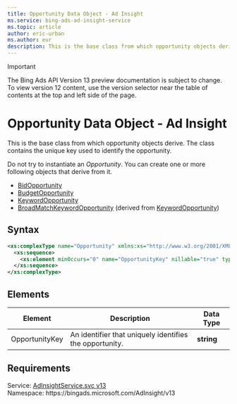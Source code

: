 ```yaml
---
title: Opportunity Data Object - Ad Insight
ms.service: bing-ads-ad-insight-service
ms.topic: article
author: eric-urban
ms.author: eur
description: This is the base class from which opportunity objects derive.
---
```

> [!IMPORTANT]
> The Bing Ads API Version 13 preview documentation is subject to change. To view version 12 content, use the version selector near the table of contents at the top and left side of the page.

# Opportunity Data Object - Ad Insight
This is the base class from which opportunity objects derive. The class contains the unique key used to identify the opportunity.

Do not try to instantiate an *Opportunity*. You can create one or more following objects that derive from it.
- [BidOpportunity](bidopportunity.md)  
- [BudgetOpportunity](budgetopportunity.md)  
- [KeywordOpportunity](keywordopportunity.md)  
- [BroadMatchKeywordOpportunity](broadmatchkeywordopportunity.md) (derived from [KeywordOpportunity](keywordopportunity.md))

## Syntax
```xml
<xs:complexType name="Opportunity" xmlns:xs="http://www.w3.org/2001/XMLSchema">
  <xs:sequence>
    <xs:element minOccurs="0" name="OpportunityKey" nillable="true" type="xs:string" />
  </xs:sequence>
</xs:complexType>
```

## <a name="elements"></a>Elements

|Element|Description|Data Type|
|-----------|---------------|-------------|
|<a name="opportunitykey"></a>OpportunityKey|An identifier that uniquely identifies the opportunity.|**string**|

## Requirements
Service: [AdInsightService.svc v13](https://adinsight.api.bingads.microsoft.com/Api/Advertiser/AdInsight/v13/AdInsightService.svc)  
Namespace: https\://bingads.microsoft.com/AdInsight/v13  

